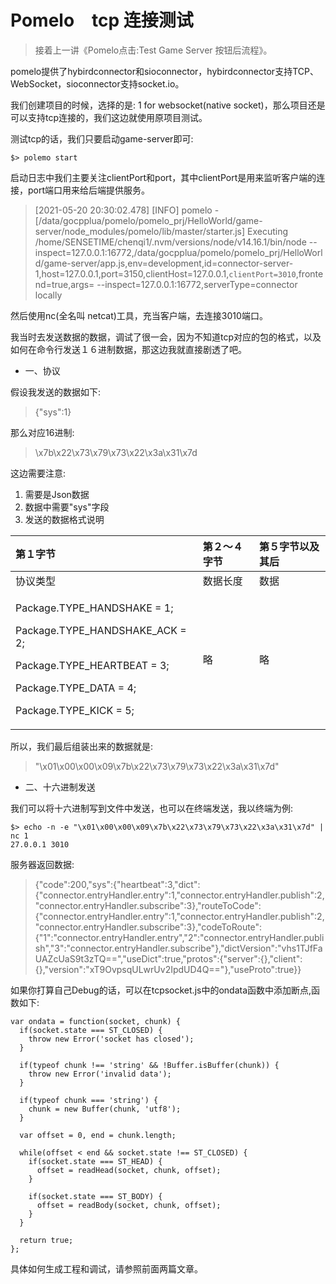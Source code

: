 # Pomelo　tcp 连接测试

> 接着上一讲《Pomelo点击:Test Game Server 按钮后流程》。

pomelo提供了hybirdconnector和sioconnector，hybirdconnector支持TCP、WebSocket，sioconnector支持socket.io。

我们创建项目的时候，选择的是: 1 for websocket\(native socket\)，那么项目还是可以支持tcp连接的，我们这边就使用原项目测试。

测试tcp的话，我们只要启动game-server即可:

```text
$> polemo start
```

启动日志中我们主要关注clientPort和port，其中clientPort是用来监听客户端的连接，port端口用来给后端提供服务。

> \[2021-05-20 20:30:02.478\] \[INFO\] pomelo - \[/data/gocpplua/pomelo/pomelo\_prj/HelloWorld/game-server/node\_modules/pomelo/lib/master/starter.js\] Executing /home/SENSETIME/chenqi1/.nvm/versions/node/v14.16.1/bin/node --inspect=127.0.0.1:16772,/data/gocpplua/pomelo/pomelo\_prj/HelloWorld/game-server/app.js,env=development,id=connector-server-1,host=127.0.0.1,port=3150,clientHost=127.0.0.1,`clientPort=3010`,frontend=true,args= --inspect=127.0.0.1:16772,serverType=connector locally

然后使用nc\(全名叫 netcat\)工具，充当客户端，去连接3010端口。

我当时去发送数据的数据，调试了很一会，因为不知道tcp对应的包的格式，以及如何在命令行发送１６进制数据，那这边我就直接剧透了吧。

* 一、协议

假设我发送的数据如下:

> {"sys":1}

那么对应16进制:

> \x7b\x22\x73\x79\x73\x22\x3a\x31\x7d

这边需要注意:

1. 需要是Json数据
2. 数据中需要"sys"字段
3. 发送的数据格式说明

<table>
  <thead>
    <tr>
      <th style="text-align:left">&#x7B2C;&#xFF11;&#x5B57;&#x8282;</th>
      <th style="text-align:left">&#x7B2C;&#xFF12;&#xFF5E;&#xFF14;&#x5B57;&#x8282;</th>
      <th style="text-align:left">&#x7B2C;&#xFF15;&#x5B57;&#x8282;&#x4EE5;&#x53CA;&#x5176;&#x540E;</th>
    </tr>
  </thead>
  <tbody>
    <tr>
      <td style="text-align:left">&#x534F;&#x8BAE;&#x7C7B;&#x578B;</td>
      <td style="text-align:left">&#x6570;&#x636E;&#x957F;&#x5EA6;</td>
      <td style="text-align:left">&#x6570;&#x636E;</td>
    </tr>
    <tr>
      <td style="text-align:left">
        <p>Package.TYPE_HANDSHAKE = 1;</p>
        <p>Package.TYPE_HANDSHAKE_ACK = 2;</p>
        <p>Package.TYPE_HEARTBEAT = 3;</p>
        <p>Package.TYPE_DATA = 4;</p>
        <p>Package.TYPE_KICK = 5;</p>
      </td>
      <td style="text-align:left">&#x7565;</td>
      <td style="text-align:left">&#x7565;</td>
    </tr>
  </tbody>
</table>

所以，我们最后组装出来的数据就是:

> "\x01\x00\x00\x09\x7b\x22\x73\x79\x73\x22\x3a\x31\x7d"

* 二、十六进制发送

我们可以将十六进制写到文件中发送，也可以在终端发送，我以终端为例:

```text
$> echo -n -e "\x01\x00\x00\x09\x7b\x22\x73\x79\x73\x22\x3a\x31\x7d" | nc 1
27.0.0.1 3010
```

服务器返回数据:

> {"code":200,"sys":{"heartbeat":3,"dict":{"connector.entryHandler.entry":1,"connector.entryHandler.publish":2,"connector.entryHandler.subscribe":3},"routeToCode":{"connector.entryHandler.entry":1,"connector.entryHandler.publish":2,"connector.entryHandler.subscribe":3},"codeToRoute":{"1":"connector.entryHandler.entry","2":"connector.entryHandler.publish","3":"connector.entryHandler.subscribe"},"dictVersion":"vhs1TJfFaUAZcUaS9t3zTQ==","useDict":true,"protos":{"server":{},"client":{},"version":"xT9OvpsqULwrUv2IpdUD4Q=="},"useProto":true}}

如果你打算自己Debug的话，可以在tcpsocket.js中的ondata函数中添加断点,函数如下:

```text
var ondata = function(socket, chunk) {
  if(socket.state === ST_CLOSED) {
    throw new Error('socket has closed');
  }

  if(typeof chunk !== 'string' && !Buffer.isBuffer(chunk)) {
    throw new Error('invalid data');
  }

  if(typeof chunk === 'string') {
    chunk = new Buffer(chunk, 'utf8');
  }

  var offset = 0, end = chunk.length;

  while(offset < end && socket.state !== ST_CLOSED) {
    if(socket.state === ST_HEAD) {
      offset = readHead(socket, chunk, offset);
    }

    if(socket.state === ST_BODY) {
      offset = readBody(socket, chunk, offset);
    }
  }

  return true;
};
```

具体如何生成工程和调试，请参照前面两篇文章。

